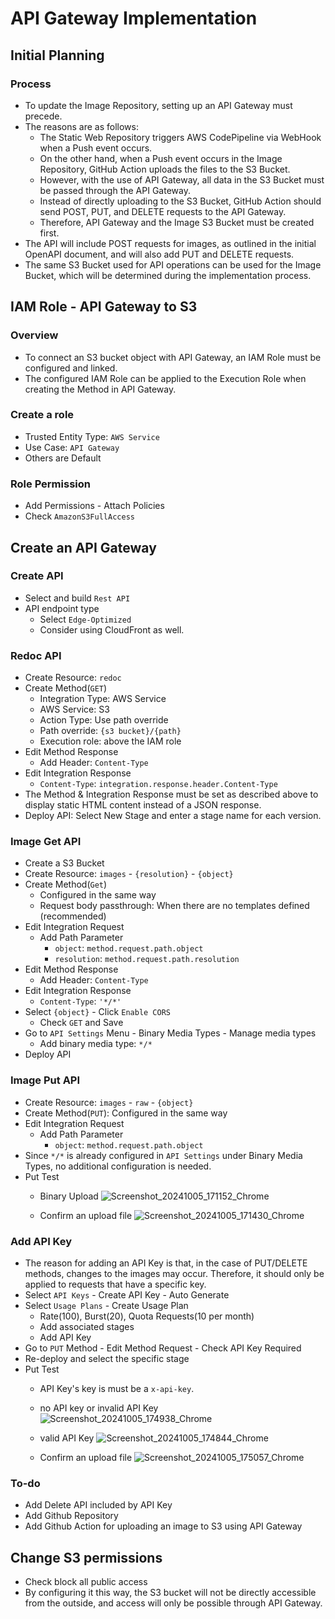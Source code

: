 # API Gateway Implementation
## Initial Planning
### Process
- To update the Image Repository, setting up an API Gateway must precede.
- The reasons are as follows:
  - The Static Web Repository triggers AWS CodePipeline via WebHook when a Push event occurs.
  - On the other hand, when a Push event occurs in the Image Repository, GitHub Action uploads the files to the S3 Bucket.
  - However, with the use of API Gateway, all data in the S3 Bucket must be passed through the API Gateway.
  - Instead of directly uploading to the S3 Bucket, GitHub Action should send POST, PUT, and DELETE requests to the API Gateway.
  - Therefore, API Gateway and the Image S3 Bucket must be created first.
- The API will include POST requests for images, as outlined in the initial OpenAPI document, and will also add PUT and DELETE requests.
- The same S3 Bucket used for API operations can be used for the Image Bucket, which will be determined during the implementation process.

## IAM Role - API Gateway to S3
### Overview
- To connect an S3 bucket object with API Gateway, an IAM Role must be configured and linked.
- The configured IAM Role can be applied to the Execution Role when creating the Method in API Gateway.

### Create a role
- Trusted Entity Type: `AWS Service`
- Use Case: `API Gateway`
- Others are Default

### Role Permission
- Add Permissions - Attach Policies
- Check `AmazonS3FullAccess`

## Create an API Gateway
### Create API
- Select and build `Rest API`
- API endpoint type
  - Select `Edge-Optimized`
  - Consider using CloudFront as well.

### Redoc API
- Create Resource: `redoc`
- Create Method(`GET`)
  - Integration Type: AWS Service
  - AWS Service: S3
  - Action Type: Use path override
  - Path override: `{s3 bucket}/{path}`
  - Execution role: above the IAM role
- Edit Method Response
  - Add Header: `Content-Type`
- Edit Integration Response
  - `Content-Type`: `integration.response.header.Content-Type`
- The Method & Integration Response must be set as described above to display static HTML content instead of a JSON response.
- Deploy API: Select New Stage and enter a stage name for each version.

### Image Get API
- Create a S3 Bucket
- Create Resource: `images` - `{resolution}` - `{object}`
- Create Method(`Get`)
  - Configured in the same way
  - Request body passthrough: When there are no templates defined (recommended)
- Edit Integration Request
  - Add Path Parameter
    - `object`: `method.request.path.object`
    - `resolution`: `method.request.path.resolution`
- Edit Method Response
  - Add Header: `Content-Type`
- Edit Integration Response
  - `Content-Type`: `'*/*'`
- Select `{object}` - Click `Enable CORS`
  - Check `GET` and Save
- Go to `API Settings` Menu - Binary Media Types - Manage media types
  - Add binary media type: `*/*`
- Deploy API

### Image Put API
- Create Resource: `images` - `raw` - `{object}`
- Create Method(`PUT`): Configured in the same way
- Edit Integration Request
  - Add Path Parameter
    - `object`: `method.request.path.object`
- Since `*/*` is already configured in `API Settings` under Binary Media Types, no additional configuration is needed.
- Put Test
  - Binary Upload
![Screenshot_20241005_171152_Chrome](https://github.com/user-attachments/assets/fffb85a5-196f-4b79-8e5d-a0ef5c27580d)

  - Confirm an upload file
![Screenshot_20241005_171430_Chrome](https://github.com/user-attachments/assets/8499e6fe-e825-435b-afa7-af2d520199e6)


### Add API Key
- The reason for adding an API Key is that, in the case of PUT/DELETE methods, changes to the images may occur. Therefore, it should only be applied to requests that have a specific key.
- Select `API Keys` - Create API Key - Auto Generate
- Select `Usage Plans` - Create Usage Plan
  - Rate(100), Burst(20), Quota Requests(10 per month)
  - Add associated stages
  - Add API Key
- Go to `PUT` Method - Edit Method Request - Check API Key Required
- Re-deploy and select the specific stage
- Put Test
  - API Key's key is must be a `x-api-key`.
  - no API key or invalid API Key
![Screenshot_20241005_174938_Chrome](https://github.com/user-attachments/assets/228d9459-0352-45c5-b85e-58616e42da8a)

  - valid API Key
![Screenshot_20241005_174844_Chrome](https://github.com/user-attachments/assets/23102993-4736-4069-a2b6-09fb5364de2e)

  - Confirm an upload file
![Screenshot_20241005_175057_Chrome](https://github.com/user-attachments/assets/c55b9830-5aef-4c2e-9857-b3aad4bff256)

### To-do
- Add Delete API included by API Key
- Add Github Repository
- Add Github Action for uploading an image to S3 using API Gateway

## Change S3 permissions
- Check block all public access
- By configuring it this way, the S3 bucket will not be directly accessible from the outside, and access will only be possible through API Gateway.
